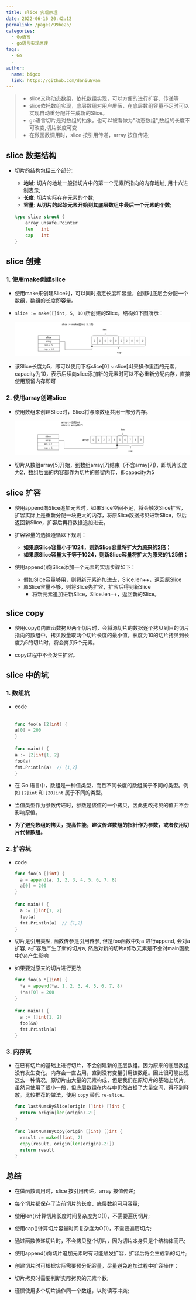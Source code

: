```yaml
---
title: slice 实现原理
date: 2022-06-16 20:42:12
permalink: /pages/99be2b/
categories:
  - Go语言
  - go语言实现原理
tags:
  - Go
  - 
author: 
  name: bigox
  link: https://github.com/daniuEvan
---
```

> - slice又称动态数组，依托数组实现，可以方便的进行扩容、传递等
> - slice依托数组实现，底层数组对用户屏蔽，在底层数组容量不足时可以实现自动重分配并生成新的Slice。
> - go语言切片是对数组的抽象。也可以被看做为"动态数组",数组的长度不可改变,切片长度可变
> - 在做函数调用时，slice 按引用传递，array 按值传递;

## slice 数据结构

- 切片的结构包括三个部分:

  - **地址**: 切片的地址一般指切片中的第一个元素所指向的内存地址, 用十六进制表示;
  - **长度**: 切片实际存在元素的个数;
  - **容量**: **从切片的起始元素开始到其底层数组中最后一个元素的个数**;

  ```go
  type slice struct {
      array unsafe.Pointer
      len   int
      cap   int
  }
  ```

  

## slice 创建

### 1. 使用make创建slice

- 使用make来创建Slice时，可以同时指定长度和容量，创建时底层会分配一个数组，数组的长度即容量。

- `slice := make([]int, 5, 10)`所创建的Slice，结构如下图所示：

  ![image-20220614190547744](https://raw.githubusercontent.com/daniuEvan/pictrues/main/Typora/image-20220614190547744.png)

- 该Slice长度为5，即可以使用下标slice[0] ~ slice[4]来操作里面的元素，capacity为10，表示后续向slice添加新的元素时可以不必重新分配内存，直接使用预留内存即可

### 2. 使用array创建slice

- 使用数组来创建Slice时，Slice将与原数组共用一部分内存。

  ![image-20220614190617190](https://raw.githubusercontent.com/daniuEvan/pictrues/main/Typora/image-20220614190617190.png)

- 切片从数组array[5]开始，到数组array[7]结束（不含array[7])，即切片长度为2，数组后面的内容都作为切片的预留内存，即capacity为5

## slice 扩容

- 使用append向Slice追加元素时，如果Slice空间不足，将会触发Slice扩容，扩容实际上是重新分配一块更大的内存，将原Slice数据拷贝进新Slice，然后返回新Slice，扩容后再将数据追加进去。
- 扩容容量的选择遵循以下规则：
  - **如果原Slice容量小于1024，则新Slice容量将扩大为原来的2倍；**
  - **如果原Slice容量大于等于1024，则新Slice容量将扩大为原来的1.25倍；**

- 使用append()向Slice添加一个元素的实现步骤如下：
  - 假如Slice容量够用，则将新元素追加进去，Slice.len++，返回原Slice
  - 原Slice容量不够，则将Slice先扩容，扩容后得到新Slice
    - 将新元素追加进新Slice，Slice.len++，返回新的Slice。

## slice copy

- 使用copy()内置函数拷贝两个切片时，会将源切片的数据逐个拷贝到目的切片指向的数组中，拷贝数量取两个切片长度的最小值。长度为10的切片拷贝到长度为5的切片时，将会拷贝5个元素。

- copy过程中不会发生扩容。

## slice 中的坑

### 1. 数组坑

- code
	```go
  
  func foo(a [2]int) {
  	a[0] = 200
  }
  
  func main() {
  	a := [2]int{1, 2}
  	foo(a)
    fmt.Println(a)  // {1,2}
  }
  ```

- 在 Go 语言中，数组是一种值类型，而且不同长度的数组属于不同的类型。例如 `[2]int` 和 `[20]int` 属于不同的类型。

- 当值类型作为参数传递时，参数是该值的一个拷贝，因此更改拷贝的值并不会影响原值。

- **为了避免数组的拷贝，提高性能，建议传递数组的指针作为参数，或者使用切片代替数组。**

### 2. 扩容坑

- code

  ```go
  func foo(a []int) {
  	a = append(a, 1, 2, 3, 4, 5, 6, 7, 8)
  	a[0] = 200
  }
  
  func main() {
  	a := []int{1, 2}
  	foo(a)
    fmt.Println(a)  // {1,2}
  }
  ```

- 切片是引用类型, 函数传参是引用传参, 但是foo函数中对a 进行append, 会对a扩容, a扩容后产生了新的切片a, 然后对新的切片a修改元素是不会对main函数中的a产生影响

- 如果要对原来的切片进行更改

  ```go
  func foo(a *[]int) {
  	*a = append(*a, 1, 2, 3, 4, 5, 6, 7, 8)
  	(*a)[0] = 200
  }
  
  func main() {
  	a := []int{1, 2}
  	foo(&a)
  	fmt.Println(a)
  }
  ```

### 3. 内存坑

- 在已有切片的基础上进行切片，不会创建新的底层数组。因为原来的底层数组没有发生变化，内存会一直占用，直到没有变量引用该数组。因此很可能出现这么一种情况，原切片由大量的元素构成，但是我们在原切片的基础上切片，虽然只使用了很小一段，但底层数组在内存中仍然占据了大量空间，得不到释放。比较推荐的做法，使用 `copy` 替代 `re-slice`。

  ```go
  func lastNumsBySlice(origin []int) []int {
  	return origin[len(origin)-2:]
  }
  
  func lastNumsByCopy(origin []int) []int {
  	result := make([]int, 2)
  	copy(result, origin[len(origin)-2:])
  	return result
  }
  ```

  

## 总结

- 在做函数调用时，slice 按引用传递，array 按值传递;

- 每个切片都保存了当前切片的长度、底层数组可用容量;
- 使用len()计算切片长度时间复杂度为O(1)，不需要遍历切片;
- 使用cap()计算切片容量时间复杂度为O(1)，不需要遍历切片;
- 通过函数传递切片时，不会拷贝整个切片，因为切片本身只是个结构体而已;
- 使用append()向切片追加元素时有可能触发扩容，扩容后将会生成新的切片;

- 创建切片时可根据实际需要预分配容量，尽量避免追加过程中扩容操作；
- 切片拷贝时需要判断实际拷贝的元素个数;
- 谨慎使用多个切片操作同一个数组，以防读写冲突;